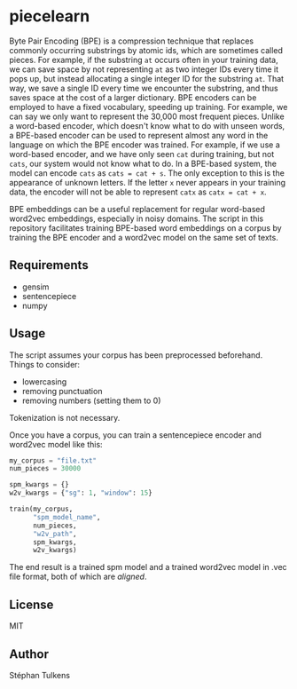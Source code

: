 # piecelearn

Byte Pair Encoding (BPE) is a compression technique that replaces commonly occurring substrings by atomic ids, which are sometimes called pieces. For example, if the substring `at` occurs often in your training data, we can save space by not representing `at` as two integer IDs every time it pops up, but instead allocating a single integer ID for the substring `at`. That way, we save a single ID every time we encounter the substring, and thus saves space at the cost of a larger dictionary.
BPE encoders can be employed to have a fixed vocabulary, speeding up training. For example, we can say we only want to represent the 30,000 most frequent pieces.
Unlike a word-based encoder, which doesn't know what to do with unseen words, a BPE-based encoder can be used to represent almost any word in the language on which the BPE encoder was trained.
For example, if we use a word-based encoder, and we have only seen `cat` during training, but not `cats`, our system would not know what to do. In a BPE-based system, the model can encode `cats` as `cats = cat + s`.
The only exception to this is the appearance of unknown letters. If the letter `x` never appears in your training data, the encoder will not be able to represent `catx` as `catx = cat + x`.

BPE embeddings can be a useful replacement for regular word-based word2vec embeddings, especially in noisy domains.
The script in this repository facilitates training BPE-based word embeddings on a corpus by training the BPE encoder and a word2vec model on the same set of texts.

## Requirements

* gensim
* sentencepiece
* numpy

## Usage

The script assumes your corpus has been preprocessed beforehand.
Things to consider:
* lowercasing
* removing punctuation
* removing numbers (setting them to 0)

Tokenization is not necessary.

Once you have a corpus, you can train a sentencepiece encoder and word2vec model like this:

```python
my_corpus = "file.txt"
num_pieces = 30000

spm_kwargs = {}
w2v_kwargs = {"sg": 1, "window": 15}

train(my_corpus,
      "spm_model_name",
      num_pieces,
      "w2v_path",
      spm_kwargs,
      w2v_kwargs)

```

The end result is a trained spm model and a trained word2vec model in .vec file format, both of which are _aligned_.

## License

MIT

## Author

Stéphan Tulkens
